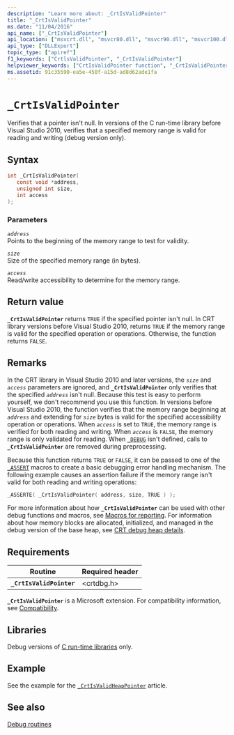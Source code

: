 ```yaml
---
description: "Learn more about: _CrtIsValidPointer"
title: "_CrtIsValidPointer"
ms.date: "11/04/2016"
api_name: ["_CrtIsValidPointer"]
api_location: ["msvcrt.dll", "msvcr80.dll", "msvcr90.dll", "msvcr100.dll", "msvcr100_clr0400.dll", "msvcr110.dll", "msvcr110_clr0400.dll", "msvcr120.dll", "msvcr120_clr0400.dll", "ucrtbase.dll"]
api_type: ["DLLExport"]
topic_type: ["apiref"]
f1_keywords: ["CrtlsValidPointer", "_CrtIsValidPointer"]
helpviewer_keywords: ["CrtIsValidPointer function", "_CrtIsValidPointer function"]
ms.assetid: 91c35590-ea5e-450f-a15d-ad8d62ade1fa
---
```

# `_CrtIsValidPointer`

Verifies that a pointer isn't null. In versions of the C run-time library before Visual Studio 2010, verifies that a specified memory range is valid for reading and writing (debug version only).

## Syntax

```C
int _CrtIsValidPointer(
   const void *address,
   unsigned int size,
   int access
);
```

### Parameters

*`address`*\
Points to the beginning of the memory range to test for validity.

*`size`*\
Size of the specified memory range (in bytes).

*`access`*\
Read/write accessibility to determine for the memory range.

## Return value

**`_CrtIsValidPointer`** returns `TRUE` if the specified pointer isn't null. In CRT library versions before Visual Studio 2010, returns `TRUE` if the memory range is valid for the specified operation or operations. Otherwise, the function returns `FALSE`.

## Remarks

In the CRT library in Visual Studio 2010 and later versions, the *`size`* and *`access`* parameters are ignored, and **`_CrtIsValidPointer`** only verifies that the specified *`address`* isn't null. Because this test is easy to perform yourself, we don't recommend you use this function. In versions before Visual Studio 2010, the function verifies that the memory range beginning at *`address`* and extending for *`size`* bytes is valid for the specified accessibility operation or operations. When *`access`* is set to `TRUE`, the memory range is verified for both reading and writing. When *`access`* is `FALSE`, the memory range is only validated for reading. When [`_DEBUG`](../debug.md) isn't defined, calls to **`_CrtIsValidPointer`** are removed during preprocessing.

Because this function returns `TRUE` or `FALSE`, it can be passed to one of the [`_ASSERT`](assert-asserte-assert-expr-macros.md) macros to create a basic debugging error handling mechanism. The following example causes an assertion failure if the memory range isn't valid for both reading and writing operations:

```C
_ASSERTE( _CrtIsValidPointer( address, size, TRUE ) );
```

For more information about how **`_CrtIsValidPointer`** can be used with other debug functions and macros, see [Macros for reporting](/visualstudio/debugger/macros-for-reporting). For information about how memory blocks are allocated, initialized, and managed in the debug version of the base heap, see [CRT debug heap details](/visualstudio/debugger/crt-debug-heap-details).

## Requirements

|Routine|Required header|
|-------------|---------------------|
|**`_CrtIsValidPointer`**|\<crtdbg.h>|

**`_CrtIsValidPointer`** is a Microsoft extension. For compatibility information, see [Compatibility](../compatibility.md).

## Libraries

Debug versions of [C run-time libraries](../crt-library-features.md) only.

## Example

See the example for the [`_CrtIsValidHeapPointer`](crtisvalidheappointer.md) article.

## See also

[Debug routines](../debug-routines.md)
